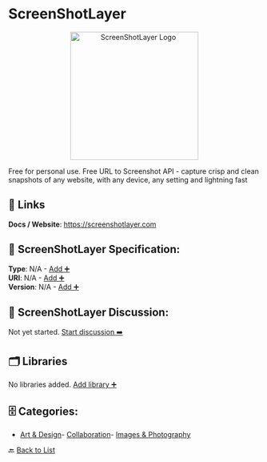 # ScreenShotLayer
<p align="center">
    <img width="256" src="https://raw.githubusercontent.com/apis-list/apis-list/main/apis/screenshotlayer/logo_256x256.png" alt="ScreenShotLayer Logo"/>
</p>
Free for personal use. Free URL to Screenshot API - capture crisp and clean snapshots of any website, with any device, any setting and lightning fast

##  🔗 Links
**Docs / Website**: https://screenshotlayer.com

## 🧬 ScreenShotLayer Specification:
**Type**: N/A - [Add ➕](https://github.com/apis-list/apis-list/edit/main/apis.yaml#L17213)  
**URI**: N/A - [Add ➕](https://github.com/apis-list/apis-list/edit/main/apis.yaml#L17213)  
**Version**: N/A - [Add ➕](https://github.com/apis-list/apis-list/edit/main/apis.yaml#L17213)

## 💬 ScreenShotLayer Discussion:
Not yet started. [Start discussion ➡️](https://github.com/apis-list/apis-list/discussions/new)

## 🗂️ Libraries

No libraries added. [Add library ➕](https://github.com/apis-list/apis-list/edit/main/apis.yaml#L17213)    


## 🗄️ Categories:
- [Art & Design](https://github.com/apis-list/apis-list#art--design-)- [Collaboration](https://github.com/apis-list/apis-list#collaboration-)- [Images & Photography](https://github.com/apis-list/apis-list#images--photography-)

🔙  [Back to List](https://github.com/apis-list/apis-list)
